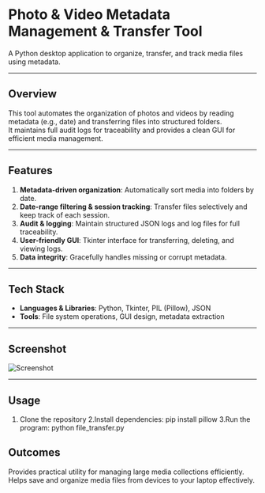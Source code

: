 # Photo & Video Metadata Management & Transfer Tool

A Python desktop application to organize, transfer, and track media files using metadata.

---

## Overview

This tool automates the organization of photos and videos by reading metadata (e.g., date) and transferring files into structured folders.  
It maintains full audit logs for traceability and provides a clean GUI for efficient media management.

---

## Features

1. **Metadata-driven organization**: Automatically sort media into folders by date.  
2. **Date-range filtering & session tracking**: Transfer files selectively and keep track of each session.  
3. **Audit & logging**: Maintain structured JSON logs and log files for full traceability.  
4. **User-friendly GUI**: Tkinter interface for transferring, deleting, and viewing logs.  
5. **Data integrity**: Gracefully handles missing or corrupt metadata.

---

## Tech Stack

- **Languages & Libraries**: Python, Tkinter, PIL (Pillow), JSON  
- **Tools**: File system operations, GUI design, metadata extraction

---

## Screenshot

![Screenshot](https://github.com/user-attachments/assets/d6975840-17e4-4d02-b440-25455c23fa28)

---

## Usage

1. Clone the repository
2.Install dependencies:
pip install pillow
3.Run the program:
python file_transfer.py

## Outcomes 

Provides practical utility for managing large media collections efficiently.
Helps save and organize media files from devices to your laptop effectively.
